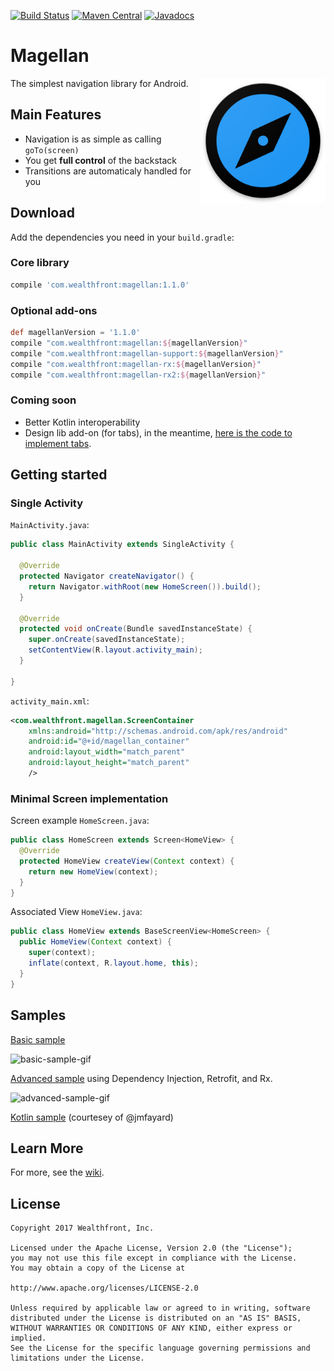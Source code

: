 [![Build Status](https://travis-ci.org/wealthfront/magellan.svg?branch=master)](https://travis-ci.org/wealthfront/magellan)
[![Maven Central](https://maven-badges.herokuapp.com/maven-central/com.wealthfront/magellan/badge.svg)](https://maven-badges.herokuapp.com/maven-central/com.wealthfront/magellan)
[![Javadocs](https://www.javadoc.io/badge/com.wealthfront/magellan.svg)](https://www.javadoc.io/doc/com.wealthfront/magellan)

# Magellan

<img src="assets/magellan_icon_web_hi_res_512.png" width="200" align="right" />

The simplest navigation library for Android.

## Main Features

 - Navigation is as simple as calling `goTo(screen)`
 - You get **full control** of the backstack
 - Transitions are automaticaly handled for you
 
## Download

Add the dependencies you need in your `build.gradle`:

### Core library

```groovy
compile 'com.wealthfront:magellan:1.1.0'
```
### Optional add-ons

```groovy
def magellanVersion = '1.1.0'
compile "com.wealthfront:magellan:${magellanVersion}"
compile "com.wealthfront:magellan-support:${magellanVersion}"
compile "com.wealthfront:magellan-rx:${magellanVersion}"
compile "com.wealthfront:magellan-rx2:${magellanVersion}"
```

### Coming soon

- Better Kotlin interoperability
- Design lib add-on (for tabs), in the meantime, [here is the code to implement tabs](https://github.com/wealthfront/magellan/wiki/Implementing-Tabs-or-other-%22Screens-into-a-Screen%22-UI%2C-using-ScreenGroup).

## Getting started

### Single Activity

`MainActivity.java`:

```java
public class MainActivity extends SingleActivity {

  @Override
  protected Navigator createNavigator() {
    return Navigator.withRoot(new HomeScreen()).build();
  }

  @Override
  protected void onCreate(Bundle savedInstanceState) {
    super.onCreate(savedInstanceState);
    setContentView(R.layout.activity_main);
  }

}
```

`activity_main.xml`:

```xml
<com.wealthfront.magellan.ScreenContainer
    xmlns:android="http://schemas.android.com/apk/res/android"
    android:id="@+id/magellan_container"
    android:layout_width="match_parent"
    android:layout_height="match_parent"
    /> 
```

### Minimal Screen implementation

Screen example `HomeScreen.java`:

```java
public class HomeScreen extends Screen<HomeView> {
  @Override
  protected HomeView createView(Context context) {
    return new HomeView(context);
  }
}
```

Associated View `HomeView.java`:

```java
public class HomeView extends BaseScreenView<HomeScreen> {
  public HomeView(Context context) {
    super(context);
    inflate(context, R.layout.home, this);
  }
}
``` 

## Samples

[Basic sample](https://github.com/wealthfront/magellan/tree/master/magellan-sample/src/main/java/com/wealthfront/magellan/sample)

![basic-sample-gif](https://cloud.githubusercontent.com/assets/3293136/24590417/4a39bbd8-17a1-11e7-89f9-e20398001341.gif)

[Advanced sample](https://github.com/wealthfront/magellan/tree/master/magellan-sample-advanced) using Dependency Injection, Retrofit, and Rx.

![advanced-sample-gif](https://cloud.githubusercontent.com/assets/3293136/24832801/b94ad73a-1c6c-11e7-89dd-2f561af21a04.gif)

[Kotlin sample](https://github.com/jmfayard/android-kotlin-magellan) (courtesey of @jmfayard)

## Learn More

For more, see the [wiki](https://github.com/wealthfront/magellan/wiki).

## License

```
Copyright 2017 Wealthfront, Inc.

Licensed under the Apache License, Version 2.0 (the "License");
you may not use this file except in compliance with the License.
You may obtain a copy of the License at

http://www.apache.org/licenses/LICENSE-2.0

Unless required by applicable law or agreed to in writing, software
distributed under the License is distributed on an "AS IS" BASIS,
WITHOUT WARRANTIES OR CONDITIONS OF ANY KIND, either express or implied.
See the License for the specific language governing permissions and
limitations under the License.
```
